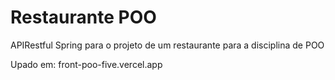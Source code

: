 # Restaurante POO
APIRestful Spring para o projeto de um restaurante para a disciplina de POO

Upado em: front-poo-five.vercel.app
